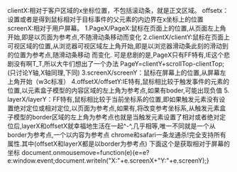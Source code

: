 clientX:相对于客户区域的x坐标位置，不包括滚动条，就是正文区域。 
offsetx：设置或者是得到鼠标相对于目标事件的父元素的内边界在x坐标上的位置
screenX:相对于用户屏幕。
1.PageX/PageX:鼠标在页面上的位置,从页面左上角开始,即是以页面为参考点,不随滑动条移动而变化
2.clientX/clientY:鼠标在页面上可视区域的位置,从浏览器可视区域左上角开始,即是以浏览器滑动条此刻的滑动到的位置为参考点,随滑动条移动 而变化.
可是悲剧的是,PageX只有FF特有,IE这个悲剧没有啊T_T,所以大牛们想出了一个办法
PageY=clientY+scrollTop-clientTop;(只讨论Y轴,X轴同理,下同)
3.screenX/screenY：鼠标在屏幕上的位置,从屏幕左上角开始（w3c标准）
4.offsetX/offsetY:IE特有,鼠标相比较于触发事件的元素的位置,以元素盒子模型的内容区域的左上角为参考点,如果有boder,可能出现负值
5.
layerX/layerY：FF特有,鼠标相比较于当前坐标系的位置,即如果触发元素没有设置绝对定位或相对定位,以页面为参考点,如果有,将改变参考坐标系,从触发元素盒子模型的border区域的左上角为参考点也就是当触发元素设置了相对或者绝对定位后,layerX和offsetX就幸福地生活在一起^-^,几乎相等,唯一不同就是一个从border为参考点,一个以内容为参考点
chrome和safari一条龙通杀!完全支持所有属性.其中(offsetX和layerX都是以border为参考点)
下面这个是获取相对于屏幕的坐标
document.onmousemove=function(e){e=e? e:window.event;document.writeln("X:"+e.screenX+"Y:"+e.screenY);}